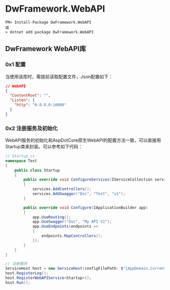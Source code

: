 # DwFramework.WebAPI

```shell
PM> Install-Package DwFramework.WebAPI
或
> dotnet add package DwFramework.WebAPI
```

## DwFramework WebAPI库

### 0x1 配置

当使用该库时，需提前读取配置文件，Json配置如下：

```json
// WebAPI
{
  "ContentRoot": "",
  "Listen": {
    "http": "0.0.0.0:10080"
  }
}
```

### 0x2 注册服务及初始化

WebAPI服务的初始化和AspDotCore原生WebAPI的配置方法一致，可以直接用Startup类来封装。可以参考如下代码：

```c#
// Startup.cs
namespace Test
{
    public class Startup
    {
        public override void ConfigureServices(IServiceCollection services)
        {
            services.AddControllers();
            services.AddSwagger("Doc", "Test", "v1");
        }

        public override void Configure(IApplicationBuilder app)
        {
            app.UseRouting();
            app.UseSwagger("Doc", "My API V1");
            app.UseEndpoints(endpoints =>
            {
                endpoints.MapControllers();
            });
        }
    }
}
```

```c#
// 注册服务
ServiceHost host = new ServiceHost(configFilePath: $"{AppDomain.CurrentDomain.BaseDirectory}Config.json");
host.RegisterLog();
host.RegisterWebAPIService<Startup>();
host.Run();
```
